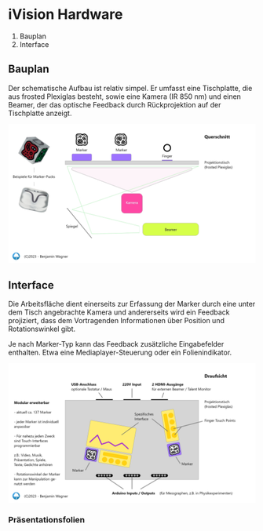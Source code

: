 # iVision Hardware

1. Bauplan
2. Interface

## Bauplan

Der schematische Aufbau ist relativ simpel. Er umfasst eine Tischplatte, die
aus frosted Plexiglas besteht, sowie eine Kamera (IR 850 nm) und einen Beamer,
der das optische Feedback durch Rückprojektion auf der Tischplatte anzeigt.

![Schematische Darstellung](./assets/images/interface/schema_seite.jpg)

## Interface

Die Arbeitsfläche dient einerseits zur Erfassung der Marker durch eine unter dem Tisch
angebrachte Kamera und andererseits wird ein Feedback projiziert, dass dem Vortragenden
Informationen über Position und Rotationswinkel gibt.

Je nach Marker-Typ kann das Feedback zusätzliche Eingabefelder enthalten. Etwa eine
Mediaplayer-Steuerung oder ein Folienindikator.

![Schematische Darstellung](./assets/images/interface/schema_oben.jpg)

### Präsentationsfolien

